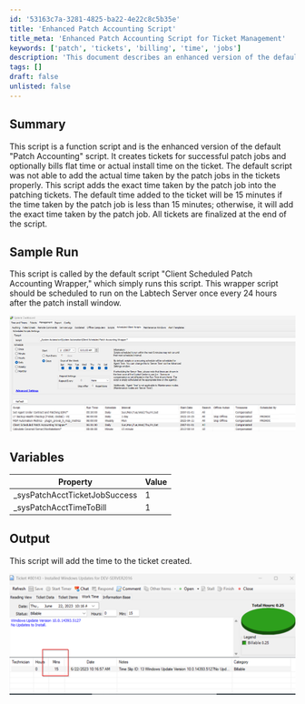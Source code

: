 ```yaml
---
id: '53163c7a-3281-4825-ba22-4e22c8c5b35e'
title: 'Enhanced Patch Accounting Script'
title_meta: 'Enhanced Patch Accounting Script for Ticket Management'
keywords: ['patch', 'tickets', 'billing', 'time', 'jobs']
description: 'This document describes an enhanced version of the default Patch Accounting script that creates tickets for successful patch jobs and accurately bills for the time taken. It improves upon the original script by ensuring that the actual time taken by the patch jobs is recorded in the tickets, providing a more precise billing process.'
tags: []
draft: false
unlisted: false
---
```


## Summary

This script is a function script and is the enhanced version of the default "Patch Accounting" script. It creates tickets for successful patch jobs and optionally bills flat time or actual install time on the ticket. The default script was not able to add the actual time taken by the patch jobs in the tickets properly. This script adds the exact time taken by the patch job into the patching tickets. The default time added to the ticket will be 15 minutes if the time taken by the patch job is less than 15 minutes; otherwise, it will add the exact time taken by the patch job. All tickets are finalized at the end of the script.

## Sample Run

This script is called by the default script "Client Scheduled Patch Accounting Wrapper," which simply runs this script. This wrapper script should be scheduled to run on the Labtech Server once every 24 hours after the patch install window.

![Sample Run Image](../../../static/img/Patch-Accounting/image_1.png)

## Variables

| Property                      | Value |
|-------------------------------|-------|
| _sysPatchAcctTicketJobSuccess | 1     |
| _sysPatchAcctTimeToBill       | 1     |

## Output

This script will add the time to the ticket created.

![Output Image](../../../static/img/Patch-Accounting/image_2.png)

